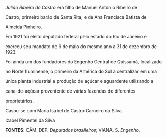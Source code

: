 

*Julião Ribeiro de Castro* era filho de Manuel Antônio Ribeiro de

Castro, primeiro barão de Santa Rita, e de Ana Francisca Batista de

Almeida Pinheiro.



Em 1921 foi eleito deputado federal pelo estado do Rio de Janeiro e

exerceu seu mandato de 9 de maio do mesmo ano a 31 de dezembro de 1923.



Foi ainda um dos fundadores do Engenho Central de Quissamã, localizado

no Norte fluminense, o primeiro da América do Sul a centralizar em uma

única planta industrial a produção de açúcar e aguardente utilizando a

cana-de-açúcar proveniente de várias fazendas de diferentes

proprietários.



Casou-se com Maria Isabel de Castro Carneiro da Silva.



Izabel Pimentel da Silva



**FONTES**: CÂM. DEP. *Deputados brasileiros*; VIANA, S. *Engenho*.

